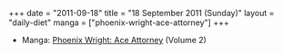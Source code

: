 +++
date = "2011-09-18"
title = "18 September 2011 (Sunday)"
layout = "daily-diet"
manga = ["phoenix-wright-ace-attorney"]
+++


* Manga: [Phoenix Wright: Ace Attorney](/manga/phoenix-wright-ace-attorney) (Volume 2)